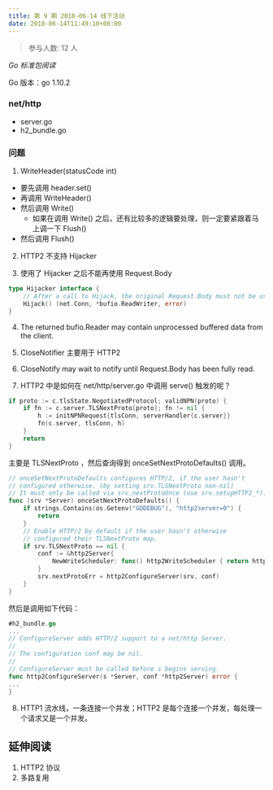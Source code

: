 ```yaml
---
title: 第 9 期 2018-06-14 线下活动
date: 2018-06-14T11:49:10+08:00
---
```

>参与人数: 12 人

*Go 标准包阅读*

Go 版本：go 1.10.2

### net/http

- server.go
- h2_bundle.go

### 问题

1. 	WriteHeader(statusCode int)

- 要先调用 header.set()
- 再调用 WriteHeader() 
- 然后调用 Write()
	- 如果在调用 Write() 之后，还有比较多的逻辑要处理，则一定要紧跟着马上调一下 Flush()
- 然后调用 Flush()

2. HTTP2 不支持 Hijacker

3. 使用了 Hijacker 之后不能再使用 Request.Body

```go
type Hijacker interface {
	// After a call to Hijack, the original Request.Body must not be used.
	Hijack() (net.Conn, *bufio.ReadWriter, error)
}
```

4. The returned bufio.Reader may contain unprocessed buffered data from the client.

5. CloseNotifier 主要用于 HTTP2

6. CloseNotify may wait to notify until Request.Body has been fully read.

7. HTTP2 中是如何在 net/http/server.go 中调用 serve() 触发的呢？

```go
if proto := c.tlsState.NegotiatedProtocol; validNPN(proto) {
	if fn := c.server.TLSNextProto[proto]; fn != nil {
		h := initNPNRequest{tlsConn, serverHandler{c.server}}
		fn(c.server, tlsConn, h)
	}
	return
}
```

主要是 TLSNextProto ，然后查询得到 onceSetNextProtoDefaults() 调用。

```go
// onceSetNextProtoDefaults configures HTTP/2, if the user hasn't
// configured otherwise. (by setting srv.TLSNextProto non-nil)
// It must only be called via srv.nextProtoOnce (use srv.setupHTTP2_*).
func (srv *Server) onceSetNextProtoDefaults() {
	if strings.Contains(os.Getenv("GODEBUG"), "http2server=0") {
		return
	}
	// Enable HTTP/2 by default if the user hasn't otherwise
	// configured their TLSNextProto map.
	if srv.TLSNextProto == nil {
		conf := &http2Server{
			NewWriteScheduler: func() http2WriteScheduler { return http2NewPriorityWriteScheduler(nil) },
		}
		srv.nextProtoErr = http2ConfigureServer(srv, conf)
	}
}
```

然后是调用如下代码：

```go
#h2_bundle.go
...
// ConfigureServer adds HTTP/2 support to a net/http Server.
//
// The configuration conf may be nil.
//
// ConfigureServer must be called before s begins serving.
func http2ConfigureServer(s *Server, conf *http2Server) error {
...
}
```

8. HTTP1 流水线，一条连接一个并发；HTTP2 是每个连接一个并发，每处理一个请求又是一个并发。

## 延伸阅读

1. HTTP2 协议
2. 多路复用
